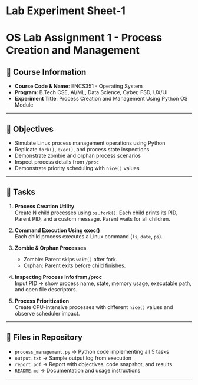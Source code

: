 # Lab Experiment Sheet-1

# OS Lab Assignment 1 - Process Creation and Management

## 📘 Course Information
- **Course Code & Name**: ENCS351 - Operating System  
- **Program**: B.Tech CSE, AI/ML, Data Science, Cyber, FSD, UX/UI  
- **Experiment Title**: Process Creation and Management Using Python OS Module  

---

## 🎯 Objectives
- Simulate Linux process management operations using Python  
- Replicate `fork()`, `exec()`, and process state inspections  
- Demonstrate zombie and orphan process scenarios  
- Inspect process details from `/proc`  
- Demonstrate priority scheduling with `nice()` values  

---

## 📝 Tasks
1. **Process Creation Utility**  
   Create N child processes using `os.fork()`. Each child prints its PID, Parent PID, and a custom message. Parent waits for all children.  

2. **Command Execution Using exec()**  
   Each child process executes a Linux command (`ls`, `date`, `ps`).  

3. **Zombie & Orphan Processes**  
   - Zombie: Parent skips `wait()` after fork.  
   - Orphan: Parent exits before child finishes.  

4. **Inspecting Process Info from /proc**  
   Input PID → show process name, state, memory usage, executable path, and open file descriptors.  

5. **Process Prioritization**  
   Create CPU-intensive processes with different `nice()` values and observe scheduler impact.  

---

## 📂 Files in Repository
- `process_management.py` → Python code implementing all 5 tasks  
- `output.txt` → Sample output log from execution  
- `report.pdf` → Report with objectives, code snapshot, and results  
- `README.md` → Documentation and usage instructions  

---

